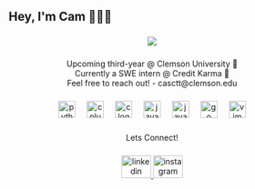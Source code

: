 <h2 align="left">Hey, I'm Cam 👨🏽‍💻</h2>

###

<div align="center">
  <img src="https://profile-counter.glitch.me/camscott16/count.svg?"  />
</div>

###

<div align="center">
</div>

###

<p align="center">Upcoming third-year @ Clemson University 🐅<br>Currently a SWE intern @ Credit Karma 🌱<br>Feel free to reach out! - casctt@clemson.edu</p>

###

<div align="center">
  <img src="https://cdn.jsdelivr.net/gh/devicons/devicon/icons/python/python-original.svg" height="30" alt="python logo"  />
  <img width="12" />
  <img src="https://cdn.jsdelivr.net/gh/devicons/devicon/icons/cplusplus/cplusplus-original.svg" height="30" alt="cplusplus logo"  />
  <img width="12" />
  <img src="https://cdn.jsdelivr.net/gh/devicons/devicon/icons/c/c-original.svg" height="30" alt="c logo"  />
  <img width="12" />
  <img src="https://cdn.jsdelivr.net/gh/devicons/devicon/icons/javascript/javascript-original.svg" height="30" alt="javascript logo"  />
  <img width="12" />
  <img src="https://cdn.jsdelivr.net/gh/devicons/devicon/icons/java/java-original.svg" height="30" alt="java logo"  />
  <img width="12" />
  <img src="https://cdn.jsdelivr.net/gh/devicons/devicon/icons/go/go-original.svg" height="30" alt="go logo"  />
  <img width="12" />
  <img src="https://cdn.jsdelivr.net/gh/devicons/devicon/icons/vim/vim-original.svg" height="30" alt="vim logo"  />
</div>

###

<p align="center">Lets Connect!</p>

###

<div align="center">
  <a href="https://www.linkedin.com/in/casctt/" target="_blank">
    <img src="https://raw.githubusercontent.com/maurodesouza/profile-readme-generator/master/src/assets/icons/social/linkedin/default.svg" width="52" height="40" alt="linkedin logo"  />
  </a>
  <a href="https://www.instagram.com/ccamscott/" target="_blank">
    <img src="https://raw.githubusercontent.com/maurodesouza/profile-readme-generator/master/src/assets/icons/social/instagram/default.svg" width="52" height="40" alt="instagram logo"  />
  </a>
</div>

###

<!--<div align="center">
  <img height="200" src="https://images.genius.com/23e04ed82e0218e1e86e6ecbf5a8944b.1000x1000x1.png"  />
</div>--!>

